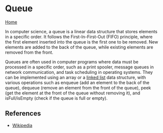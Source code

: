 # Queue

[Home](https://github.com/Max-im/jsAlgorithms)

In computer science, a queue is a linear data structure that stores elements in a specific order. It follows the First-In-First-Out (FIFO) principle, where the first element inserted into the queue is the first one to be removed. New elements are added to the back of the queue, while existing elements are removed from the front.

Queues are often used in computer programs where data must be processed in a specific order, such as a print spooler, message queues in network communication, and task scheduling in operating systems. They can be implemented using an array or a [linked list](../linkedList) data structure, with various operations such as enqueue (add an element to the back of the queue), dequeue (remove an element from the front of the queue), peek (get the element at the front of the queue without removing it), and isFull/isEmpty (check if the queue is full or empty).

## References

- [Wikipedia](<https://en.wikipedia.org/wiki/Queue_(abstract_data_type)>)
